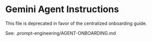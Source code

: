 # Gemini Agent Instructions

This file is deprecated in favor of the centralized onboarding guide.

See: .prompt-engineering/AGENT-ONBOARDING.md